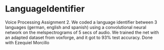 # LanguageIdentifier
Voice Processing Assignment 2. We coded a language identifier between 3 languages (german, english and spanish) using a convolutional neural network on the melspectrograms of 5 secs of audio. We trained the net with an adapted dataset from voxforge, and it got to 93% test accuracy.
Done with Ezequiel Morcillo

